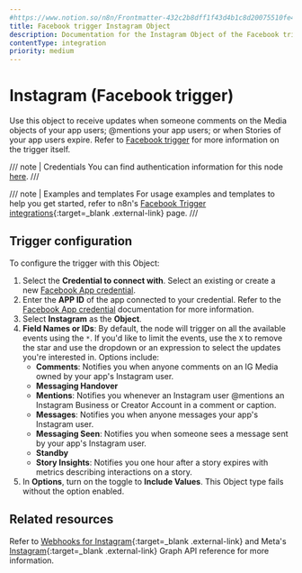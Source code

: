 ```yaml
---
#https://www.notion.so/n8n/Frontmatter-432c2b8dff1f43d4b1c8d20075510fe4
title: Facebook trigger Instagram Object
description: Documentation for the Instagram Object of the Facebook trigger node in n8n, a workflow automation platform. Includes configuration details.
contentType: integration
priority: medium
---
```


# Instagram (Facebook trigger)

Use this object to receive updates when someone comments on the Media objects of your app users; @mentions your app users; or when Stories of your app users expire. Refer to [Facebook trigger](/integrations/builtin/trigger-nodes/n8n-nodes-base.facebooktrigger/) for more information on the trigger itself.

/// note | Credentials
You can find authentication information for this node [here](/integrations/builtin/credentials/facebookapp/).
///

///  note  | Examples and templates
For usage examples and templates to help you get started, refer to n8n's [Facebook Trigger integrations](https://n8n.io/integrations/facebook-trigger/){:target=_blank .external-link} page.
///

## Trigger configuration

To configure the trigger with this Object:

1. Select the **Credential to connect with**. Select an existing or create a new [Facebook App credential](/integrations/builtin/credentials/facebookapp/).
1. Enter the **APP ID** of the app connected to your credential. Refer to the [Facebook App credential](/integrations/builtin/credentials/facebookapp/) documentation for more information.
1. Select **Instagram** as the **Object**.
1. **Field Names or IDs**: By default, the node will trigger on all the available events using the `*`. If you'd like to limit the events, use the `X` to remove the star and use the dropdown or an expression to select the updates you're interested in. Options include:
    * **Comments**: Notifies you when anyone comments on an IG Media owned by your app's Instagram user.
    * **Messaging Handover**
    * **Mentions**: Notifies you whenever an Instagram user @mentions an Instagram Business or Creator Account in a comment or caption.
    * **Messages**: Notifies you when anyone messages your app's Instagram user.
    * **Messaging Seen**: Notifies you when someone sees a message sent by your app's Instagram user.
    * **Standby**
    * **Story Insights**: Notifies you one hour after a story expires with metrics describing interactions on a story.
1. In **Options**, turn on the toggle to **Include Values**. This Object type fails without the option enabled.

## Related resources

Refer to [Webhooks for Instagram](https://developers.facebook.com/docs/graph-api/webhooks/getting-started/webhooks-for-instagram){:target=_blank .external-link} and Meta's [Instagram](https://developers.facebook.com/docs/graph-api/webhooks/reference/instagram/){:target=_blank .external-link} Graph API reference for more information.
